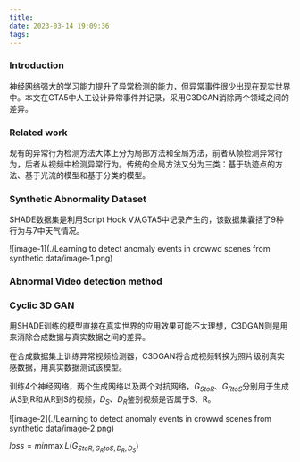 ```yaml
---
title: 
date: 2023-03-14 19:09:36
tags:
---
```


### Introduction

神经网络强大的学习能力提升了异常检测的能力，但异常事件很少出现在现实世界中。本文在GTA5中人工设计异常事件并记录，采用C3DGAN消除两个领域之间的差异。

### Related work

现有的异常行为检测方法大体上分为局部方法和全局方法，前者从帧检测异常行为，后者从视频中检测异常行为。传统的全局方法又分为三类：基于轨迹点的方法、基于光流的模型和基于分类的模型。

### Synthetic Abnormality Dataset

SHADE数据集是利用Script Hook V从GTA5中记录产生的，该数据集囊括了9种行为与7中天气情况。

![image-1](./Learning to detect anomaly events in crowwd scenes from synthetic data/image-1.png)

### Abnormal Video detection method

### Cyclic 3D GAN

用SHADE训练的模型直接在真实世界的应用效果可能不太理想，C3DGAN则是用来消除合成数据与真实数据之间的差异。

在合成数据集上训练异常视频检测器，C3DGAN将合成视频转换为照片级别真实感数据，用真实数据测试该模型。

训练4个神经网络，两个生成网络以及两个对抗网络，$G_{StoR}$、$G_{RtoS}$分别用于生成从S到R和从R到S的视频，$D_S$、$D_R$鉴别视频是否属于S、R。

![image-2](./Learning to detect anomaly events in crowwd scenes from synthetic data/image-2.png)

$loss = min\max{L(G_{StoR,G_RtoS,D_R,D_S})}$

